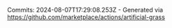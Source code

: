 Commits: 2024-08-07T17:29:08.253Z - Generated via https://github.com/marketplace/actions/artificial-grass
<br>
